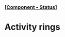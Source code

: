 ### [[Component - Status](./human-interface-guidelines-markdown/component/status.md)]  
  
# **Activity rings**  

